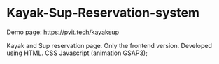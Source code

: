 # Kayak-Sup-Reservation-system

Demo page: https://pvit.tech/kayaksup

Kayak and Sup reservation page. Only the frontend version. Developed using HTML. CSS Javascript (animation GSAP3);
